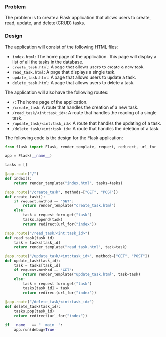  ### Problem

The problem is to create a Flask application that allows users to create, read, update, and delete (CRUD) tasks.

### Design

The application will consist of the following HTML files:

* `index.html`: The home page of the application. This page will display a list of all the tasks in the database.
* `create_task.html`: A page that allows users to create a new task.
* `read_task.html`: A page that displays a single task.
* `update_task.html`: A page that allows users to update a task.
* `delete_task.html`: A page that allows users to delete a task.

The application will also have the following routes:

* `/`: The home page of the application.
* `/create_task`: A route that handles the creation of a new task.
* `/read_task/<int:task_id>`: A route that handles the reading of a single task.
* `/update_task/<int:task_id>`: A route that handles the updating of a task.
* `/delete_task/<int:task_id>`: A route that handles the deletion of a task.

The following code is the design for the Flask application:

```python
from flask import Flask, render_template, request, redirect, url_for

app = Flask(__name__)

tasks = []

@app.route("/")
def index():
    return render_template("index.html", tasks=tasks)

@app.route("/create_task", methods=["GET", "POST"])
def create_task():
    if request.method == "GET":
        return render_template("create_task.html")
    else:
        task = request.form.get("task")
        tasks.append(task)
        return redirect(url_for("index"))

@app.route("/read_task/<int:task_id>")
def read_task(task_id):
    task = tasks[task_id]
    return render_template("read_task.html", task=task)

@app.route("/update_task/<int:task_id>", methods=["GET", "POST"])
def update_task(task_id):
    task = tasks[task_id]
    if request.method == "GET":
        return render_template("update_task.html", task=task)
    else:
        task = request.form.get("task")
        tasks[task_id] = task
        return redirect(url_for("index"))

@app.route("/delete_task/<int:task_id>")
def delete_task(task_id):
    tasks.pop(task_id)
    return redirect(url_for("index"))

if __name__ == "__main__":
    app.run(debug=True)
```